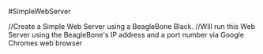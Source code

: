 #SimpleWebServer

//Create a Simple Web Server using a BeagleBone Black.
//Will run this Web Server using the BeagleBone's IP address and a port number via Google Chromes web browser
